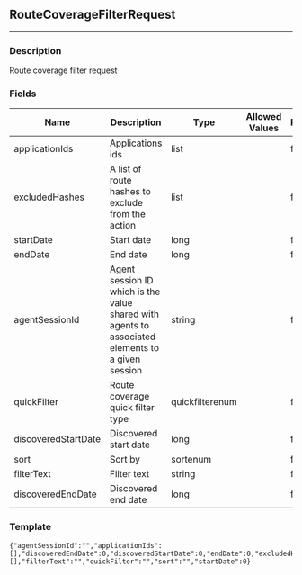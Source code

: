 ## RouteCoverageFilterRequest
---
### Description
Route coverage filter request
### Fields
| Name | Description | Type | Allowed Values | Required |
| ---- | ----------- | ---- | -------------- | -------- |
| applicationIds | Applications ids | list |  | false |
| excludedHashes | A list of route hashes to exclude from the action | list |  | false |
| startDate | Start date | long |  | false |
| endDate | End date | long |  | false |
| agentSessionId | Agent session ID which is the value shared with agents to associated elements to a given session | string |  | false |
| quickFilter | Route coverage quick filter type | quickfilterenum |  | false |
| discoveredStartDate | Discovered start date | long |  | false |
| sort | Sort by | sortenum |  | false |
| filterText | Filter text | string |  | false |
| discoveredEndDate | Discovered end date | long |  | false |
### Template
```
{"agentSessionId":"","applicationIds":[],"discoveredEndDate":0,"discoveredStartDate":0,"endDate":0,"excludedHashes":[],"filterText":"","quickFilter":"","sort":"","startDate":0}
```
